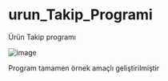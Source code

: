 # urun_Takip_Programi
Ürün Takip programı




![image](https://user-images.githubusercontent.com/98693116/213694639-79087f6a-b7c3-43ce-a130-834a1d3dd030.png)

Program tamamen örnek amaçlı geliştirilmiştir
